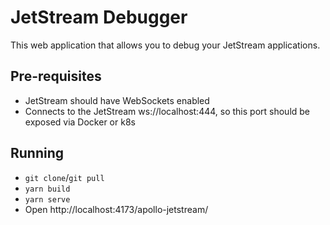 # JetStream Debugger

This web application that allows you to debug your JetStream applications.

## Pre-requisites

- JetStream should have WebSockets enabled
- Connects to the JetStream ws://localhost:444, so this port should be exposed via Docker or k8s

## Running

- `git clone`/`git pull`
- `yarn build`
- `yarn serve`
- Open http://localhost:4173/apollo-jetstream/
